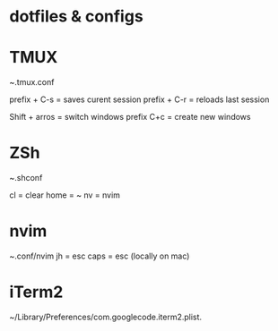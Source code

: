 # dotfiles & configs

# TMUX
~.tmux.conf

prefix + C-s = saves curent session
prefix + C-r = reloads last session

Shift + arros = switch windows
prefix C+c = create new windows


# ZSh
~.shconf

cl = clear
home = ~
nv = nvim

# nvim
~.conf/nvim
jh = esc
caps = esc (locally on mac)

# iTerm2
~/Library/Preferences/com.googlecode.iterm2.plist.


